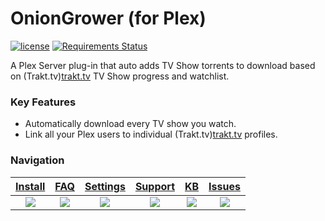 # OnionGrower (for Plex)
[![license](https://img.shields.io/github/license/mashape/apistatus.svg?style=flat-square)]() [![Requirements Status](https://requires.io/github/MrPlow254/OnionGrower/requirements.svg?branch=master)](https://requires.io/github/MrPlow254/OnionGrower/requirements/?branch=master)

A Plex Server plug-in that auto adds TV Show torrents to download based on (Trakt.tv)[trakt.tv] TV Show progress and watchlist.

### Key Features
 - Automatically download every TV show you watch.
 - Link all your Plex users to individual (Trakt.tv)[trakt.tv] profiles.

### Navigation

| [Install][install] | [FAQ][faq] | [Settings][settings] | [Support][support] | [KB][knowledge-base] | [Issues][issues] |
|:------------------:|:----------:|:--------------------:|:------------------:|:-------------------:|:----------------:|
| [![](https://raw.githubusercontent.com/wiki/fuzeman/Plex-Trakt-Scrobbler/_assets/file_download.png)][install] | [![](https://raw.githubusercontent.com/wiki/fuzeman/Plex-Trakt-Scrobbler/_assets/question_answer.png)][faq] | [![](https://raw.githubusercontent.com/wiki/fuzeman/Plex-Trakt-Scrobbler/_assets/settings.png)][settings] | [![](https://raw.githubusercontent.com/wiki/fuzeman/Plex-Trakt-Scrobbler/_assets/help.png)][support] | [![](https://raw.githubusercontent.com/wiki/fuzeman/Plex-Trakt-Scrobbler/_assets/bug_report.png)][knowledge-base] | [![](https://raw.githubusercontent.com/wiki/fuzeman/Plex-Trakt-Scrobbler/_assets/message.png)][issues] |

[install]: https://github.com/MrPlow254/OnionGrower/wiki/Installation
[faq]: https://github.com/MrPlow254/OnionGrower/wiki/Frequently-asked-questions
[settings]: https://github.com/MrPlow254/OnionGrower/wiki/Configuration
[support]: https://github.com/MrPlow254/OnionGrower/wiki/Support
[knowledge-base]: https://github.com/MrPlow254/OnionGrower/wiki/KB
[issues]: https://github.com/MrPlow254/OnionGrower/issues

[license]: https://github.com/MrPlow254/OnionGrower/blob/master/OnionGrower.bundle/LICENSE

[requires.io]: https://requires.io/github/MrPlow254/OnionGrower/requirements
[trakt.tv]: https://trakt.tv
